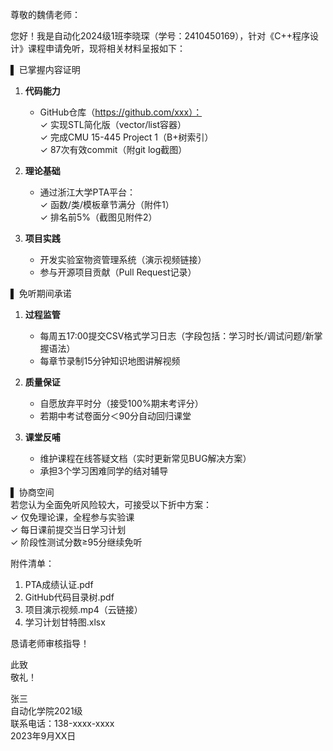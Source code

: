 尊敬的魏倩老师：  

您好！我是自动化2024级1班李晓琛（学号：2410450169），针对《C++程序设计》课程申请免听，现将相关材料呈报如下：  

▌ 已掌握内容证明  
1. **代码能力**  
   - GitHub仓库（https://github.com/xxx）：  
     ✓ 实现STL简化版（vector/list容器）  
     ✓ 完成CMU 15-445 Project 1（B+树索引）  
     ✓ 87次有效commit（附git log截图）  

2. **理论基础**  
   - 通过浙江大学PTA平台：  
     ✓ 函数/类/模板章节满分（附件1）  
     ✓ 排名前5%（截图见附件2）  

3. **项目实践**  
   - 开发实验室物资管理系统（演示视频链接）  
   - 参与开源项目贡献（Pull Request记录）  

▌ 免听期间承诺  
1. **过程监管**  
   - 每周五17:00提交CSV格式学习日志（字段包括：学习时长/调试问题/新掌握语法）  
   - 每章节录制15分钟知识地图讲解视频  

2. **质量保证**  
   - 自愿放弃平时分（接受100%期末考评分）  
   - 若期中考试卷面分＜90分自动回归课堂  

3. **课堂反哺**  
   - 维护课程在线答疑文档（实时更新常见BUG解决方案）  
   - 承担3个学习困难同学的结对辅导  

▌ 协商空间  
若您认为全面免听风险较大，可接受以下折中方案：  
✓ 仅免理论课，全程参与实验课  
✓ 每日课前提交当日学习计划  
✓ 阶段性测试分数≥95分继续免听  

附件清单：  
1. PTA成绩认证.pdf  
2. GitHub代码目录树.pdf  
3. 项目演示视频.mp4（云链接）  
4. 学习计划甘特图.xlsx  

恳请老师审核指导！  

此致  
敬礼！  

张三  
自动化学院2021级  
联系电话：138-xxxx-xxxx  
2023年9月XX日  